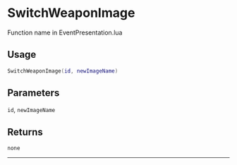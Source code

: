 # SwitchWeaponImage
Function name in EventPresentation.lua
## Usage
```lua
SwitchWeaponImage(id, newImageName)
```
## Parameters
`id`, `newImageName`
## Returns
`none`

---